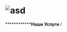 # ![asd](Безымянный23.png)
\************************************************Наши Услуги************************************ /


